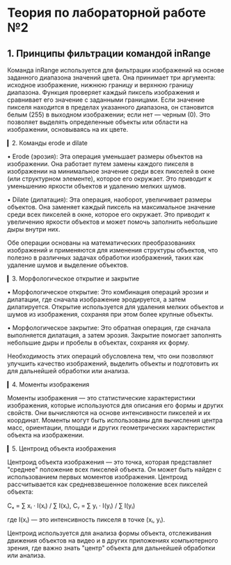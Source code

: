 # Теория по лабораторной работе №2


## 1. Принципы фильтрации командой inRange

Команда inRange используется для фильтрации изображений на основе заданного диапазона значений цвета. Она принимает три аргумента: исходное изображение, нижнюю границу и верхнюю границу диапазона. Функция проверяет каждый пиксель изображения и сравнивает его значение с заданными границами. Если значение пикселя находится в пределах указанного диапазона, он становится белым (255) в выходном изображении; если нет — черным (0). Это позволяет выделять определенные объекты или области на изображении, основываясь на их цвете.

▎2. Команды erode и dilate

• Erode (эрозия): Эта операция уменьшает размеры объектов на изображении. Она работает путем замены каждого пикселя в изображении на минимальное значение среди всех пикселей в окне (или структурном элементе), которое его окружает. Это приводит к уменьшению яркости объектов и удалению мелких шумов.

• Dilate (дилатация): Эта операция, наоборот, увеличивает размеры объектов. Она заменяет каждый пиксель на максимальное значение среди всех пикселей в окне, которое его окружает. Это приводит к увеличению яркости объектов и может помочь заполнить небольшие дыры внутри них.

Обе операции основаны на математических преобразованиях изображений и применяются для изменения структуры объектов, что полезно в различных задачах обработки изображений, таких как удаление шумов и выделение объектов.

▎3. Морфологическое открытие и закрытие

• Морфологическое открытие: Это комбинация операций эрозии и дилатации, где сначала изображение эродируется, а затем дилатируется. Открытие используется для удаления мелких объектов и шумов из изображения, сохраняя при этом более крупные объекты.

• Морфологическое закрытие: Это обратная операция, где сначала выполняется дилатация, а затем эрозия. Закрытие помогает заполнять небольшие дыры и пробелы в объектах, сохраняя их форму.

Необходимость этих операций обусловлена тем, что они позволяют улучшить качество изображений, выделить объекты и подготовить их для дальнейшей обработки или анализа.

▎4. Моменты изображения

Моменты изображения — это статистические характеристики изображения, которые используются для описания его формы и других свойств. Они вычисляются на основе интенсивности пикселей и их координат. Моменты могут быть использованы для вычисления центра масс, ориентации, площади и других геометрических характеристик объекта на изображении.

▎5. Центроид объекта изображения

Центроид объекта изображения — это точка, которая представляет "среднее" положение всех пикселей объекта. Он может быть найден с использованием первых моментов изображения. Центроид рассчитывается как средневзвешенное положение всех пикселей объекта:

Cₓ = ∑ xᵢ ⋅ I(xᵢ) / ∑ I(xᵢ),   Cᵧ = ∑ yᵢ ⋅ I(yᵢ) / ∑ I(yᵢ)


где I(xᵢ) — это интенсивность пикселя в точке (xᵢ, yᵢ).

Центроид используется для анализа формы объекта, отслеживания движения объектов на видео и в других приложениях компьютерного зрения, где важно знать "центр" объекта для дальнейшей обработки или анализа.